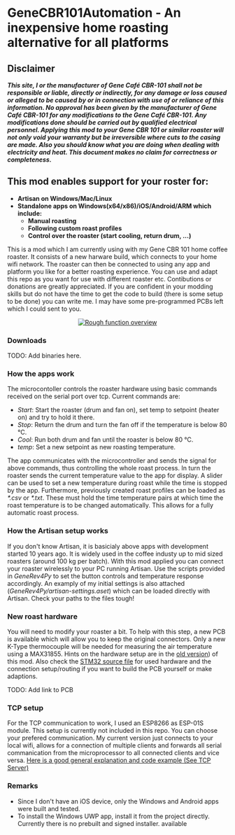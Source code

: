 # GeneCBR101Automation - An inexpensive home roasting alternative for all platforms

## Disclaimer ##
___This site, I or the manufacturer of Gene Café CBR-101 shall not be responsible or liable, directly or
indirectly, for any damage or loss caused or alleged to be caused by or in connection with use of or
reliance of this information. No approval has been given by the manufacturer of Gene Café CBR-101
for any modifications to the Gene Café CBR-101. Any modifications done should be carried out by
qualified electrical personnel. 
Applying this mod to your Gene CBR 101 or similar roaster will not only void your warranty but be
irreversible where cuts to the casing are made. Also you should know what you are doing when
dealing with electricity and heat. This document makes no claim for correctness or completeness.___

## This mod enables support for your roster for:
* __Artisan on Windows/Mac/Linux__
* __Standalone apps on Windows(x64/x86)/iOS/Android/ARM which include:__
  * __Manual roasting__
  * __Following custom roast profiles__
  * __Control over the roaster (start cooling, return drum, ...)__

This is a mod which I am currently using with my Gene CBR 101 home coffee roaster. It consists of a new harware build, which connects to your home wifi network. The roaster can then be connected to using any app and platform you like for a better roasting experience. You can use and adapt this repo as you want for use with different roaster etc. Contibutions or donations are greatly appreciated.
If you are confident in your modding skills but do not have the time to get the code to build (there is some setup to be done) you can write me. I may have some pre-programmed PCBs left which I could sent to you.

<div align="center">
  <a href="https://www.youtube.com/watch?v=1ynHtYo9W6A"><img src="https://img.youtube.com/vi/1ynHtYo9W6A/0.jpg" alt="Rough function overview"></a>
</div>

### Downloads ###
TODO: Add binaries here.

### How the apps work ###
The microcontoller controls the roaster hardware using basic commands received on the serial port over tcp. Current commands are:
- _Start_: Start the roaster (drum and fan on), set temp to setpoint (heater on) and try to hold it there.
- _Stop_: Return the drum and turn the fan off if the temperature is below 80 °C.
- _Cool_: Run both drum and fan until the roaster is below 80 °C.
- _temp_: Set a new setpoint as new roasting temperature.

The app communicates with the microcontroller and sends the signal for above commands, thus controlling the whole roast process. In turn the roaster sends the current temperature value to the app for display.
A slider can be used to set a new temperature during roast while the time is stopped by the app.
Furthermore, previously created roast profiles can be loaded as _*.csv_ or _*.txt_. These must hold the time temperature pairs at which time the roast temperature is to be changed automatically. This allows for a fully automatic roast process.

### How the Artisan setup works ###
If you don't know Artisan, it is basicialy above apps with development started 10 years ago. It is widely used in the coffee industy up to mid sized roasters (around 100 kg per batch).
With this mod applied you can connect your roaster wirelessly to your PC running Artisan. Use the scripts provided in _GeneRev4Py_ to set the button controls and temperature response accordingly. An examply of my initial settings is also attached (_GeneRev4Py/artisan-settings.aset_) which can be loaded directly with Artisan. Check your paths to the files tough!

### New roast hardware ###
You will need to modify your roaster a bit. To help with this step, a new PCB is available which will allow you to keep the original connectors. Only a new K-Type thermocouple will be needed for measuring the air temperature using a MAX31855. Hints on the hardware setup are in the [old version](https://github.com/nekowokaburu/GeneCBR101Automation/tree/master/doc)) of this mod. Also check the [STM32 source file](https://github.com/nekowokaburu/GeneCBR101Automation/blob/master/GeneRev4_STM32/GeneRev4_STM32.ino) for used hardware and the connection setup/routing if you want to build the PCB yourself or make adaptions.

TODO: Add link to PCB

### TCP setup ###
For the TCP communication to work, I used an ESP8266 as ESP-01S module. This setup is currently not included in this repo. You can choose your prefered communication. My current version just connects to your local wifi, allows for a connection of multiple clients and forwards all serial commanication from the microprocessor to all connected clients and vice versa. [Here is a good general explanation and code example (See TCP Server)](http://stefanfrings.de/esp8266/)

### Remarks ###
- Since I don't have an iOS device, only the Windows and Android apps were built and tested.
- To install the Windows UWP app, install it from the project directly. Currently there is no prebuilt and signed installer. available